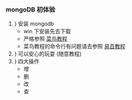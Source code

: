 ### mongoDB 初体验
1. )  安装 mongodb
    * win 下安装先去下载
    * 严格参照 [菜鸟教程](http://www.runoob.com/mongodb/mongodb-window-install.html)
    * 菜鸟教程的命令行有问题请去参照 [易百教程](http://www.yiibai.com/mongodb/mongodb_environment.html)
2. ) 可以安心的玩耍 (随意教程)
3. ) 四大操作
    * 增
    * 删
    * 改
    * 查
